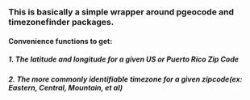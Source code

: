 ### This is basically a simple wrapper around pgeocode and timezonefinder packages.
#### Convenience functions to get:
##### 1. The latitude and longitude for a given US or Puerto Rico Zip Code
##### 2. The more commonly identifiable timezone for a given zipcode(ex: Eastern, Central, Mountain, et al)

